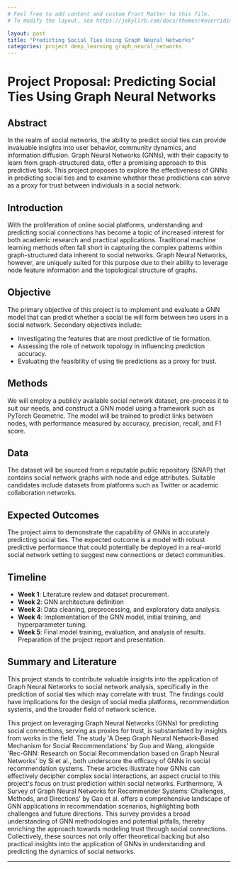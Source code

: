 ```yaml
---
# Feel free to add content and custom Front Matter to this file.
# To modify the layout, see https://jekyllrb.com/docs/themes/#overriding-theme-defaults

layout: post
title: "Predicting Social Ties Using Graph Neural Networks"
categories: project deep_learning graph_neural_networks
---
```


# Project Proposal: Predicting Social Ties Using Graph Neural Networks

## Abstract

In the realm of social networks, the ability to predict social ties can provide invaluable insights into user behavior, community dynamics, and information diffusion. Graph Neural Networks (GNNs), with their capacity to learn from graph-structured data, offer a promising approach to this predictive task. This project proposes to explore the effectiveness of GNNs in predicting social ties and to examine whether these predictions can serve as a proxy for trust between individuals in a social network.

## Introduction

With the proliferation of online social platforms, understanding and predicting social connections has become a topic of increased interest for both academic research and practical applications. Traditional machine learning methods often fall short in capturing the complex patterns within graph-structured data inherent to social networks. Graph Neural Networks, however, are uniquely suited for this purpose due to their ability to leverage node feature information and the topological structure of graphs.

## Objective

The primary objective of this project is to implement and evaluate a GNN model that can predict whether a social tie will form between two users in a social network. Secondary objectives include:
- Investigating the features that are most predictive of tie formation.
- Assessing the role of network topology in influencing prediction accuracy.
- Evaluating the feasibility of using tie predictions as a proxy for trust.

## Methods

We will employ a publicly available social network dataset, pre-process it to suit our needs, and construct a GNN model using a framework such as PyTorch Geometric. The model will be trained to predict links between nodes, with performance measured by accuracy, precision, recall, and F1 score.

## Data

The dataset will be sourced from a reputable public repository (SNAP) that contains social network graphs with node and edge attributes. Suitable candidates include datasets from platforms such as Twitter or academic collaboration networks.

## Expected Outcomes

The project aims to demonstrate the capability of GNNs in accurately predicting social ties. The expected outcome is a model with robust predictive performance that could potentially be deployed in a real-world social network setting to suggest new connections or detect communities.

## Timeline

- **Week 1**: Literature review and dataset procurement.
- **Week 2**: GNN architecture definition
- **Week 3**: Data cleaning, preprocessing, and exploratory data analysis.
- **Week 4**: Implementation of the GNN model, initial training, and hyperparameter tuning.
- **Week 5**: Final model training, evaluation, and analysis of results. Preparation of the project report and presentation.

## Summary and Literature

This project stands to contribute valuable insights into the application of Graph Neural Networks to social network analysis, specifically in the prediction of social ties which may correlate with trust. The findings could have implications for the design of social media platforms, recommendation systems, and the broader field of network science.

This project on leveraging Graph Neural Networks (GNNs) for predicting social connections, serving as proxies for trust, is substantiated by insights from works in the field. The study 'A Deep Graph Neural Network-Based Mechanism for Social Recommendations' by Guo and Wang, alongside 'Rec-GNN: Research on Social Recommendation based on Graph Neural Networks' by Si et al., both underscore the efficacy of GNNs in social recommendation systems. These articles illustrate how GNNs can effectively decipher complex social interactions, an aspect crucial to this project's focus on trust prediction within social networks. Furthermore, 'A Survey of Graph Neural Networks for Recommender Systems: Challenges, Methods, and Directions' by Gao et al. offers a comprehensive landscape of GNN applications in recommendation scenarios, highlighting both challenges and future directions. This survey provides a broad understanding of GNN methodologies and potential pitfalls, thereby enriching the approach towards modeling trust through social connections. Collectively, these sources not only offer theoretical backing but also practical insights into the application of GNNs in understanding and predicting the dynamics of social networks.

---

